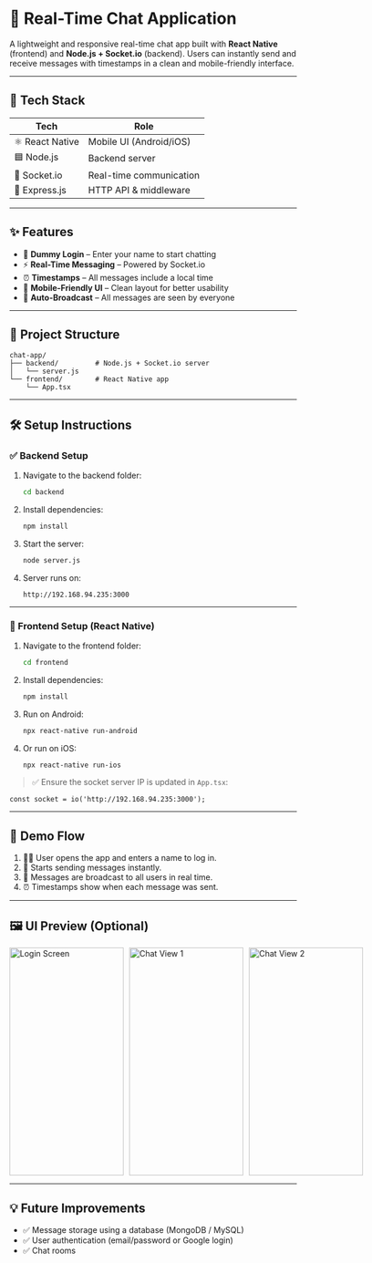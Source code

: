 
# 💬 Real-Time Chat Application

A lightweight and responsive real-time chat app built with **React Native** (frontend) and **Node.js + Socket.io** (backend). Users can instantly send and receive messages with timestamps in a clean and mobile-friendly interface.

---

## 🚀 Tech Stack

| Tech         | Role                    |
|--------------|--------------------------|
| ⚛️ React Native | Mobile UI (Android/iOS) |
| 🟦 Node.js      | Backend server           |
| 🔄 Socket.io    | Real-time communication  |
| 📡 Express.js   | HTTP API & middleware    |

---

## ✨ Features

- 🔐 **Dummy Login** – Enter your name to start chatting
- ⚡ **Real-Time Messaging** – Powered by Socket.io
- ⏰ **Timestamps** – All messages include a local time
- 📱 **Mobile-Friendly UI** – Clean layout for better usability
- 🔄 **Auto-Broadcast** – All messages are seen by everyone

---

## 📁 Project Structure

```
chat-app/
├── backend/         # Node.js + Socket.io server
│   └── server.js
└── frontend/        # React Native app
    └── App.tsx
```

---

## 🛠 Setup Instructions

### ✅ Backend Setup

1. Navigate to the backend folder:
   ```bash
   cd backend
   ```

2. Install dependencies:
   ```bash
   npm install
   ```

3. Start the server:
   ```bash
   node server.js
   ```

4. Server runs on:
   ```
   http://192.168.94.235:3000
   ```

---

### 📱 Frontend Setup (React Native)

1. Navigate to the frontend folder:
   ```bash
   cd frontend
   ```

2. Install dependencies:
   ```bash
   npm install
   ```

3. Run on Android:
   ```bash
   npx react-native run-android
   ```

4. Or run on iOS:
   ```bash
   npx react-native run-ios
   ```

> ✅ Ensure the socket server IP is updated in `App.tsx`:
```tsx
const socket = io('http://192.168.94.235:3000');
```

---

## 🧪 Demo Flow

1. 🧍‍♂️ User opens the app and enters a name to log in.
2. 💬 Starts sending messages instantly.
3. 📡 Messages are broadcast to all users in real time.
4. ⏰ Timestamps show when each message was sent.

---

## 🖼 UI Preview (Optional)

<div style="display: flex; gap: 10px;">
  <img src="https://github.com/user-attachments/assets/d059f412-4401-4275-9149-9f4d376c868e" alt="Login Screen" width="200" height="400"/>
  <img src="https://github.com/user-attachments/assets/cba2ae2c-1eb1-4f99-9735-6e76d1953a7c" alt="Chat View 1" width="200" height="400"/>
  <img src="https://github.com/user-attachments/assets/baaa0bd7-1adb-434a-9a91-874ac3c02562" alt="Chat View 2" width="200" height="400"/>
</div>


---

## 💡 Future Improvements

- ✅ Message storage using a database (MongoDB / MySQL)
- ✅ User authentication (email/password or Google login)
- ✅ Chat rooms
